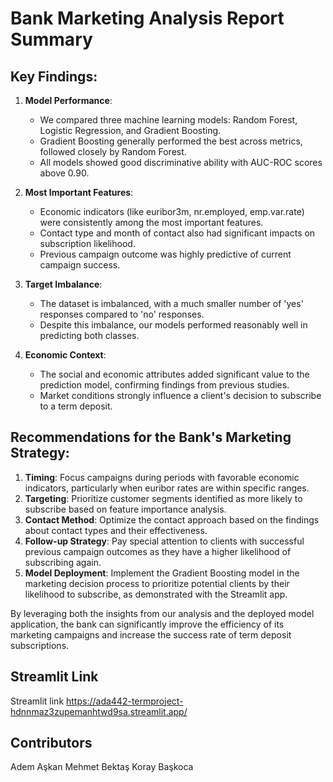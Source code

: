 # Bank Marketing Analysis Report Summary

## Key Findings:

1.  **Model Performance**:
    *   We compared three machine learning models: Random Forest, Logistic Regression, and Gradient Boosting.
    *   Gradient Boosting generally performed the best across metrics, followed closely by Random Forest.
    *   All models showed good discriminative ability with AUC-ROC scores above 0.90.

2.  **Most Important Features**:
    *   Economic indicators (like euribor3m, nr.employed, emp.var.rate) were consistently among the most important features.
    *   Contact type and month of contact also had significant impacts on subscription likelihood.
    *   Previous campaign outcome was highly predictive of current campaign success.

3.  **Target Imbalance**:
    *   The dataset is imbalanced, with a much smaller number of 'yes' responses compared to 'no' responses.
    *   Despite this imbalance, our models performed reasonably well in predicting both classes.

4.  **Economic Context**:
    *   The social and economic attributes added significant value to the prediction model, confirming findings from previous studies.
    *   Market conditions strongly influence a client's decision to subscribe to a term deposit.

## Recommendations for the Bank's Marketing Strategy:

1.  **Timing**: Focus campaigns during periods with favorable economic indicators, particularly when euribor rates are within specific ranges.
2.  **Targeting**: Prioritize customer segments identified as more likely to subscribe based on feature importance analysis.
3.  **Contact Method**: Optimize the contact approach based on the findings about contact types and their effectiveness.
4.  **Follow-up Strategy**: Pay special attention to clients with successful previous campaign outcomes as they have a higher likelihood of subscribing again.
5.  **Model Deployment**: Implement the Gradient Boosting model in the marketing decision process to prioritize potential clients by their likelihood to subscribe, as demonstrated with the Streamlit app.

By leveraging both the insights from our analysis and the deployed model application, the bank can significantly improve the efficiency of its marketing campaigns and increase the success rate of term deposit subscriptions.
## Streamlit Link
Streamlit link
https://ada442-termproject-hdnnmaz3zupemanhtwd9sa.streamlit.app/

## Contributors
Adem Aşkan
Mehmet Bektaş
Koray Başkoca
